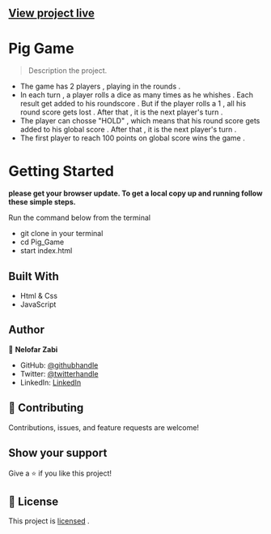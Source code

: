 
## [View project live](https://nelofarzabi.github.io/Pig_Game/)

# Pig Game 

> Description the project.
- The game has 2 players , playing in the rounds .
- In each turn  , a player rolls a dice as many times as he whishes . Each result get added to his roundscore . But if the player rolls a 1  , all his round score gets lost . After that , it is the next player's turn . 
- The player can chosse "HOLD" , which means that his round score gets added to his global score . After that , it is the next player's turn .
- The first player to reach 100 points on global score wins the game .

# Getting Started

**please get your browser update. To get a local copy up and running follow these simple steps.**

Run the command below from the terminal

- git clone in your terminal
- cd Pig_Game
- start index.html

## Built With

- Html & Css
- JavaScript

## Author

👤 **Nelofar Zabi**

- GitHub: [@githubhandle](https://github.com/Nelofarzabi)
- Twitter: [@twitterhandle](https://twitter.com/NelofarZabi)
- LinkedIn: [LinkedIn](https://www.linkedin.com/in/nelofar-zabi-1a1066213)

## 🤝 Contributing

Contributions, issues, and feature requests are welcome!

## Show your support

Give a ⭐️ if you like this project!

## 📝 License

This project is 
[licensed](https://github.com/samuelmoiwa/Microverse-Student-Profile-grid/blob/profile_mobile_design/MIT.md) .
